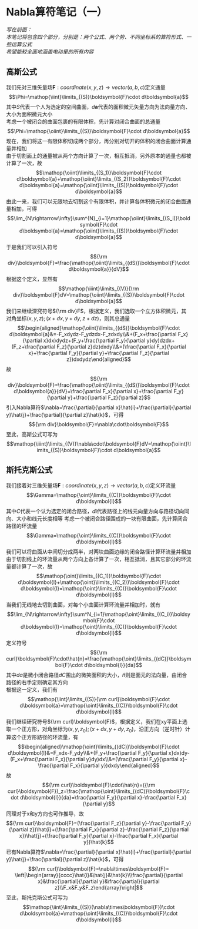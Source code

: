# Nabla算符笔记（一）
*写在前面：  
本笔记将包含四个部分，分别是：两个公式、两个势、不同坐标系的算符形式、一些运算公式  
希望能较全面地涵盖电动里的所有内容*
## 高斯公式
我们先对三维矢量场$\boldsymbol{F}:coordinate(x,y,z)\rightarrow vector(a,b,c)$定义通量
$$\Phi=\mathop{\iint}\limits_{(S)}\boldsymbol{F}\cdot d\boldsymbol{a}$$
其中$S$代表一个人为选定的空间曲面，$d\boldsymbol{a}$代表的面积微元矢量方向为法向量方向、大小为面积微元大小  
考虑一个被闭合的曲面包裹的有限体积，先计算对闭合曲面的总通量
$$\Phi=\mathop{\oiint}\limits_{(S)}\boldsymbol{F}\cdot d\boldsymbol{a}$$
现在，我们将这一有限体积切成两个部分，再分别对切开的体积的闭合曲面计算通量并相加  
由于切割面上的通量被从两个方向计算了一次，相互抵消，另外原本的通量也都被计算了一次，故  
$$\mathop{\oiint}\limits_{(S_1)}\boldsymbol{F}\cdot d\boldsymbol{a}+\mathop{\oiint}\limits_{(S_2)}\boldsymbol{F}\cdot d\boldsymbol{a}=\mathop{\oiint}\limits_{(S)}\boldsymbol{F}\cdot d\boldsymbol{a}$$
由此一来，我们可以无限地去切割这个有限体积，并计算各体积微元的闭合曲面通量相加，可得  
$$\lim_{N\rightarrow\infty}\sum^{N}_{i=1}\mathop{\oiint}\limits_{(S_i)}\boldsymbol{F}\cdot d\boldsymbol{a}=\mathop{\oiint}\limits_{(S)}\boldsymbol{F}\cdot d\boldsymbol{a}$$
于是我们可以引入符号  
$${\rm div}\boldsymbol{F}=\frac{\mathop{\oiint}\limits_{(dS)}\boldsymbol{F}\cdot d\boldsymbol{a}}{dV}$$
根据这个定义，显然有
$$\mathop{\iiint}\limits_{(V)}{\rm div}\boldsymbol{F}dV=\mathop{\oiint}\limits_{(S)}\boldsymbol{F}\cdot d\boldsymbol{a}$$
我们来继续深究符号${\rm div}F$，根据定义，我们选取一个立方体积微元，其对角坐标$(x,y,z);(x+dx,y+dy,z+dz)$，则其总通量
$$\begin{aligned}\mathop{\oiint}\limits_{(dS)}\boldsymbol{F}\cdot d\boldsymbol{a}&=-F_xdydz-F_ydzdx-F_zdxdy\\&+(F_x+\frac{\partial F_x}{\partial x}dx)dydz+(F_y+\frac{\partial F_y}{\partial y}dy)dzdx+(F_z+\frac{\partial F_z}{\partial z}dz)dxdy\\&=(\frac{\partial F_x}{\partial x}+\frac{\partial F_y}{\partial y}+\frac{\partial F_z}{\partial z})dxdydz\end{aligned}$$
故
$${\rm div}\boldsymbol{F}=\frac{\mathop{\oiint}\limits_{(dS)}\boldsymbol{F}\cdot d\boldsymbol{a}}{dV}=\frac{\partial F_x}{\partial x}+\frac{\partial F_y}{\partial y}+\frac{\partial F_z}{\partial z}$$
引入Nabla算符$\nabla=\frac{\partial}{\partial x}\hat{i}+\frac{\partial}{\partial y}\hat{j}+\frac{\partial}{\partial z}\hat{k}$，可得
$${\rm div}\boldsymbol{F}=\nabla\cdot\boldsymbol{F}$$
至此，高斯公式可写为
$$\mathop{\iiint}\limits_{(V)}\nabla\cdot\boldsymbol{F}dV=\mathop{\oiint}\limits_{(S)}\boldsymbol{F}\cdot d\boldsymbol{a}$$
## 斯托克斯公式
我们接着对三维矢量场$\boldsymbol{F}:coordinate(x,y,z)\rightarrow vector(a,b,c)$定义环流量
$$\Gamma=\mathop{\oint}\limits_{(C)}\boldsymbol{F}\cdot d\boldsymbol{l}$$
其中$C$代表一个认为选定的闭合路径，$d\boldsymbol{l}$代表路径上的线元向量方向与路径切向同向、大小和线元长度相等
考虑一个被闭合路径围成的一块有限曲面，先计算闭合路径的环流量
$$\Gamma=\mathop{\oint}\limits_{(C)}\boldsymbol{F}\cdot d\boldsymbol{l}$$
我们可以将曲面从中间切分成两半，对两块曲面边缘的闭合路径计算环流量并相加  
由于切割线上的环流量从两个方向上各计算了一次，相互抵消，且其它部分的环流量都计算了一次，故
$$\mathop{\oint}\limits_{(C_1)}\boldsymbol{F}\cdot d\boldsymbol{l}+\mathop{\oint}\limits_{(C_2)}\boldsymbol{F}\cdot d\boldsymbol{l}=\mathop{\oint}\limits_{(C)}\boldsymbol{F}\cdot d\boldsymbol{l}$$
当我们无线地去切割曲面，对每个小曲面计算环流量并相加时，就有
$$\lim_{N\rightarrow\infty}\sum^N_{i=1}\mathop{\oint}\limits_{(C_i)}\boldsymbol{F}\cdot d\boldsymbol{l}=\mathop{\oint}\limits_{(C)}\boldsymbol{F}\cdot d\boldsymbol{l}$$
定义符号
$${\rm curl}\boldsymbol{F}\cdot\hat{n}=\frac{\mathop{\oint}\limits_{(dC)}\boldsymbol{F}\cdot d\boldsymbol{l}}{da}$$
其中$da$是微小闭合路径$dC$围出的微笑面积的大小，$\hat{n}$则是面元的法向量，由闭合路径的右手定则确定其方向  
根据这一定义，我们有
$$\mathop{\iint}\limits_{(S)}{\rm curl}\boldsymbol{F}\cdot d\boldsymbol{a}=\mathop{\oint}\limits_{(C)}\boldsymbol{F}\cdot d\boldsymbol{l}$$
我们继续研究符号${\rm curl}\boldsymbol{F}$，根据定义，我们在xy平面上选取一个正方形，对角坐标为$(x,y,z_0);(x+dx,y+dy,z_0)$，沿正方向（逆时针）计算这个正方形路径的环流量，有
$$\begin{aligned}\mathop{\oint}\limits_{(dC)}\boldsymbol{F}\cdot d\boldsymbol{l}&=F_xdx-F_ydy\\&+(F_y+\frac{\partial F_y}{\partial x}dx)dy-(F_x+\frac{\partial F_x}{\partial y}dy)dx\\&=(\frac{\partial F_y}{\partial x}-\frac{\partial F_x}{\partial y})dxdy\end{aligned}$$
故
$${\rm curl}\boldsymbol{F}\cdot\hat{n}=({\rm curl}\boldsymbol{F})_z=\frac{\mathop{\oint}\limits_{(dC)}\boldsymbol{F}\cdot d\boldsymbol{l}}{da}=\frac{\partial F_y}{\partial x}-\frac{\partial F_x}{\partial y}$$
同理对于x和y方向也可作推导，故
$${\rm curl}\boldsymbol{F}=(\frac{\partial F_z}{\partial y}-\frac{\partial F_y}{\partial z})\hat{i}+(\frac{\partial F_x}{\partial z}-\frac{\partial F_z}{\partial x})\hat{j}+(\frac{\partial F_y}{\partial x}-\frac{\partial F_x}{\partial y})\hat{k}$$
已有Nabla算符$\nabla=\frac{\partial}{\partial x}\hat{i}+\frac{\partial}{\partial y}\hat{j}+\frac{\partial}{\partial z}\hat{k}$，可得
$${\rm curl}\boldsymbol{F}=\nabla\times\boldsymbol{F}=
\left|\begin{array}{cccc}\hat{i}&\hat{j}&\hat{k}\\\frac{\partial}{\partial x}&\frac{\partial}{\partial y}&\frac{\partial}{\partial z}\\F_x&F_y&F_z\end{array}\right|$$
至此，斯托克斯公式可写为
$$\mathop{\iint}\limits_{(S)}(\nabla\times\boldsymbol{F})\cdot d\boldsymbol{a}=\mathop{\oint}\limits_{(C)}\boldsymbol{F}\cdot d\boldsymbol{l}$$